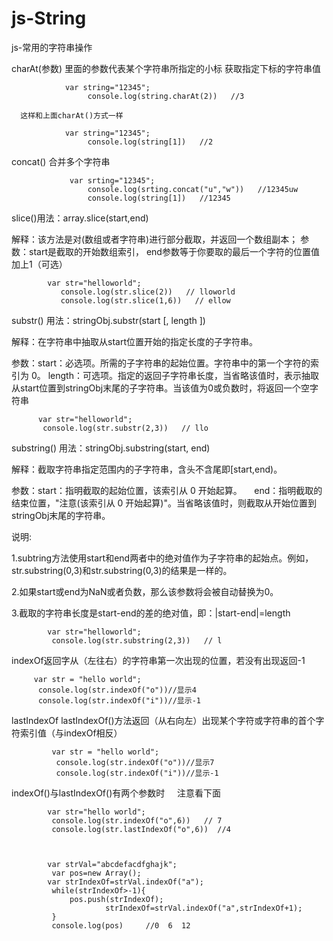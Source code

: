 # js-String
js-常用的字符串操作



charAt(参数)  里面的参数代表某个字符串所指定的小标    获取指定下标的字符串值


                var string="12345";
                     console.log(string.charAt(2))   //3

      这样和上面charAt()方式一样
      
                var string="12345";
                     console.log(string[1])   //2
                     
                     
                     
 concat() 合并多个字符串  

                 var srting="12345";
                     console.log(srting.concat("u","w"))   //12345uw
                     console.log(string[1])   //12345 
                     
                     
                     
slice()用法：array.slice(start,end)

解释：该方法是对(数组或者字符串)进行部分截取，并返回一个数组副本；
参数：start是截取的开始数组索引，
     end参数等于你要取的最后一个字符的位置值加上1（可选）            
            
            var str="helloworld";
               console.log(str.slice(2))   // lloworld
               console.log(str.slice(1,6))   // ellow
		  	
                     
                    
substr()  用法：stringObj.substr(start [, length ])

解释：在字符串中抽取从start位置开始的指定长度的子字符串。

参数：start：必选项。所需的子字符串的起始位置。字符串中的第一个字符的索引为 0。
     length：可选项。指定的返回子字符串长度，当省略该值时，表示抽取从start位置到stringObj末尾的子字符串。当该值为0或负数时，将返回一个空字符串                    

          var str="helloworld";
           console.log(str.substr(2,3))   // llo	    
           
	   

substring() 用法：stringObj.substring(start, end)

解释：截取字符串指定范围内的子字符串，含头不含尾即[start,end)。

参数：start：指明截取的起始位置，该索引从 0 开始起算。
     end：指明截取的结束位置，"注意(该索引从 0 开始起算)"。当省略该值时，则截取从开始位置到stringObj末尾的字符串。
     

说明:

1.subtring方法使用start和end两者中的绝对值作为子字符串的起始点。例如，str.substring(0,3)和str.substring(0,3)的结果是一样的。

2.如果start或end为NaN或者负数，那么该参数将会被自动替换为0。

3.截取的字符串长度是start-end的差的绝对值，即：|start-end|=length     
	   
	   
	   
		  	var str="helloworld";
		  	 console.log(str.substring(2,3))   // l
	   
	   
	   
 indexOf返回字从（左往右）的字符串第一次出现的位置，若没有出现返回-1  

		 var str = "hello world";
		  console.log(str.indexOf("o"))//显示4
		  console.log(str.indexOf("i"))//显示-1                    


lastIndexOf
lastIndexOf()方法返回（从右向左）出现某个字符或字符串的首个字符索引值（与indexOf相反）

			 var str = "hello world";
			  console.log(str.indexOf("o"))//显示7
			  console.log(str.indexOf("i"))//显示-1  
		

indexOf()与lastIndexOf()有两个参数时     注意看下面


		  	var str="hello world";
		  	 console.log(str.indexOf("o",6))   // 7
		  	 console.log(str.lastIndexOf("o",6))  //4


                     
		  	var strVal="abcdefacdfghajk";
		  	 var pos=new Array();
		  	var strIndexOf=strVal.indexOf("a");
		  	 while(strIndexOf>-1){
		  	 	 pos.push(strIndexOf);
                         strIndexOf=strVal.indexOf("a",strIndexOf+1);
		  	 }
		  	 console.log(pos)     //0  6  12









